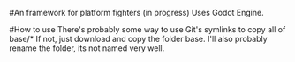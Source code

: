 #An framework for platform fighters (in progress)
Uses Godot Engine.

#How to use
There's probably some way to use Git's symlinks to copy all of base/*
If not, just download and copy the folder base.
I'll also probably rename the folder, its not named very well.